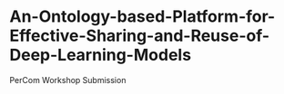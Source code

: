 # An-Ontology-based-Platform-for-Effective-Sharing-and-Reuse-of-Deep-Learning-Models
PerCom Workshop Submission
